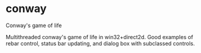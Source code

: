 # conway

Conway's game of life

Multithreaded conway's game of life in win32+direct2d. Good examples of rebar control, status bar updating, and dialog box with subclassed controls.
